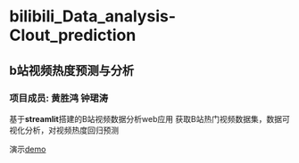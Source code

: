 # bilibili_Data_analysis-Clout_prediction
## b站视频热度预测与分析
### 项目成员: 黄胜鸿 钟珺涛
基于**streamlit**搭建的B站视频数据分析web应用
获取B站热门视频数据集，数据可视化分析，对视频热度回归预测

演示[demo](https://share.streamlit.io/rubyrose-tat/bilibili_data_analysis-clout_prediction/main/main.py)


